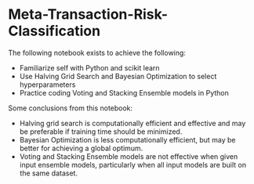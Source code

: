# Meta-Transaction-Risk-Classification
The following notebook exists to achieve the following:
- Familiarize self with Python and scikit learn
- Use Halving Grid Search and Bayesian Optimization to select hyperparameters
- Practice coding Voting and Stacking Ensemble models in Python

Some conclusions from this notebook:
- Halving grid search is computationally efficient and effective and may be preferable if training time should be minimized.
- Bayesian Optimization is less computationally efficient, but may be better for achieving a global optimum.
- Voting and Stacking Ensemble models are not effective when given input ensemble models, particularly when all input models are built on the same dataset.
